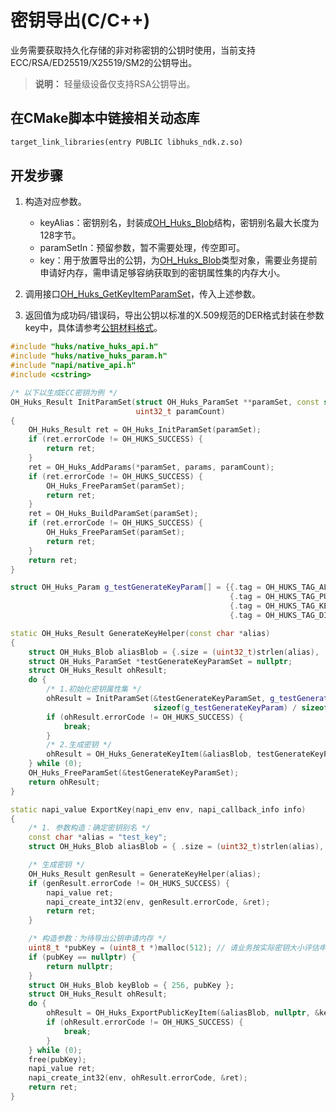 # 密钥导出(C/C++)

<!--Kit: Universal Keystore Kit-->
<!--Subsystem: Security-->
<!--Owner: @wutiantian-gitee-->
<!--Designer: @HighLowWorld-->
<!--Tester: @wxy1234564846-->
<!--Adviser: @zengyawen-->

业务需要获取持久化存储的非对称密钥的公钥时使用，当前支持ECC/RSA/ED25519/X25519/SM2的公钥导出。

>**说明：**
> 轻量级设备仅支持RSA公钥导出。

## 在CMake脚本中链接相关动态库
```txt
target_link_libraries(entry PUBLIC libhuks_ndk.z.so)
```

## 开发步骤

1. 构造对应参数。
   - keyAlias：密钥别名，封装成[OH_Huks_Blob](../../reference/apis-universal-keystore-kit/capi-hukstypeapi-oh-huks-blob.md)结构，密钥别名最大长度为128字节。
   - paramSetIn：预留参数，暂不需要处理，传空即可。
   - key：用于放置导出的公钥，为[OH_Huks_Blob](../../reference/apis-universal-keystore-kit/capi-hukstypeapi-oh-huks-blob.md)类型对象，需要业务提前申请好内存，需申请足够容纳获取到的密钥属性集的内存大小。

2. 调用接口[OH_Huks_GetKeyItemParamSet](../../reference/apis-universal-keystore-kit/capi-native-huks-api-h.md#oh_huks_getkeyitemparamset)，传入上述参数。

3. 返回值为成功码/错误码，导出公钥以标准的X.509规范的DER格式封装在参数key中，具体请参考[公钥材料格式](huks-concepts.md#公钥材料格式)。

```c++
#include "huks/native_huks_api.h"
#include "huks/native_huks_param.h"
#include "napi/native_api.h"
#include <cstring>

/* 以下以生成ECC密钥为例 */
OH_Huks_Result InitParamSet(struct OH_Huks_ParamSet **paramSet, const struct OH_Huks_Param *params,
                            uint32_t paramCount)
{
    OH_Huks_Result ret = OH_Huks_InitParamSet(paramSet);
    if (ret.errorCode != OH_HUKS_SUCCESS) {
        return ret;
    }
    ret = OH_Huks_AddParams(*paramSet, params, paramCount);
    if (ret.errorCode != OH_HUKS_SUCCESS) {
        OH_Huks_FreeParamSet(paramSet);
        return ret;
    }
    ret = OH_Huks_BuildParamSet(paramSet);
    if (ret.errorCode != OH_HUKS_SUCCESS) {
        OH_Huks_FreeParamSet(paramSet);
        return ret;
    }
    return ret;
}

struct OH_Huks_Param g_testGenerateKeyParam[] = {{.tag = OH_HUKS_TAG_ALGORITHM, .uint32Param = OH_HUKS_ALG_ECC},
                                                 {.tag = OH_HUKS_TAG_PURPOSE, .uint32Param = OH_HUKS_KEY_PURPOSE_AGREE},
                                                 {.tag = OH_HUKS_TAG_KEY_SIZE, .uint32Param = OH_HUKS_ECC_KEY_SIZE_256},
                                                 {.tag = OH_HUKS_TAG_DIGEST, .uint32Param = OH_HUKS_DIGEST_NONE}};

static OH_Huks_Result GenerateKeyHelper(const char *alias)
{
    struct OH_Huks_Blob aliasBlob = {.size = (uint32_t)strlen(alias), .data = (uint8_t *)alias};
    struct OH_Huks_ParamSet *testGenerateKeyParamSet = nullptr;
    struct OH_Huks_Result ohResult;
    do {
        /* 1.初始化密钥属性集 */
        ohResult = InitParamSet(&testGenerateKeyParamSet, g_testGenerateKeyParam,
                                sizeof(g_testGenerateKeyParam) / sizeof(OH_Huks_Param));
        if (ohResult.errorCode != OH_HUKS_SUCCESS) {
            break;
        }
        /* 2.生成密钥 */
        ohResult = OH_Huks_GenerateKeyItem(&aliasBlob, testGenerateKeyParamSet, nullptr);
    } while (0);
    OH_Huks_FreeParamSet(&testGenerateKeyParamSet);
    return ohResult;
}

static napi_value ExportKey(napi_env env, napi_callback_info info)
{
    /* 1. 参数构造：确定密钥别名 */
    const char *alias = "test_key";
    struct OH_Huks_Blob aliasBlob = { .size = (uint32_t)strlen(alias), .data = (uint8_t *)alias };

    /* 生成密钥 */
    OH_Huks_Result genResult = GenerateKeyHelper(alias);
    if (genResult.errorCode != OH_HUKS_SUCCESS) {
        napi_value ret;
        napi_create_int32(env, genResult.errorCode, &ret);
        return ret;
    }

    /* 构造参数：为待导出公钥申请内存 */
    uint8_t *pubKey = (uint8_t *)malloc(512); // 请业务按实际密钥大小评估申请
    if (pubKey == nullptr) {
        return nullptr;
    }
    struct OH_Huks_Blob keyBlob = { 256, pubKey };
    struct OH_Huks_Result ohResult;
    do {
        ohResult = OH_Huks_ExportPublicKeyItem(&aliasBlob, nullptr, &keyBlob);
        if (ohResult.errorCode != OH_HUKS_SUCCESS) {
            break;
        }
    } while (0);
    free(pubKey);
    napi_value ret;
    napi_create_int32(env, ohResult.errorCode, &ret);
    return ret;
}
```
